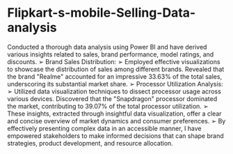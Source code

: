 # Flipkart-s-mobile-Selling-Data-analysis


Conducted a thorough data analysis using Power BI and have derived various insights related to sales, brand performance, model ratings, and discounts.
➢ Brand Sales Distribution:
➢ Employed effective visualizations to showcase the distribution of sales among different brands. Revealed that the brand "Realme" accounted for an impressive 33.63% of the total sales, underscoring its substantial market share.
➢ Processor Utilization Analysis:
➢ Utilized data visualization techniques to dissect processor usage across various devices. Discovered that the "Snapdragon" processor dominated the market, contributing to 39.07% of the total processor utilization.
➢ These insights, extracted through insightful data visualization, offer a clear and concise overview of market dynamics and consumer preferences.
➢ By effectively presenting complex data in an accessible manner, I have empowered stakeholders to make informed decisions that can shape brand strategies, product development, and resource allocation.
